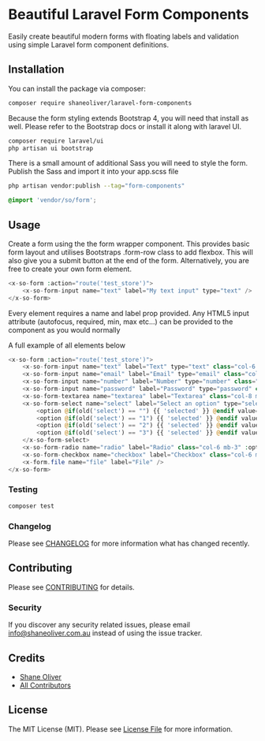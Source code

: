 # Beautiful Laravel Form Components

Easily create beautiful modern forms with floating labels and validation using simple Laravel form component definitions.

## Installation

You can install the package via composer:

```bash
composer require shaneoliver/laravel-form-components
```

Because the form styling extends Bootstrap 4, you will need that install as well. Please refer to the Bootstrap docs or install it along with laravel UI.

```bash
composer require laravel/ui
php artisan ui bootstrap
```

There is a small amount of additional Sass you will need to style the form. Publish the Sass and import it into your app.scss file

```bash
php artisan vendor:publish --tag="form-components"
```

```scss
@import 'vendor/so/form';
```

## Usage

Create a form using the the form wrapper component. This provides basic form layout and utilises Bootstraps .form-row class to add flexbox. This will also give you a submit button at the end of the form. Alternatively, you are free to create your own form element.

``` php
<x-so-form :action="route('test_store')">
    <x-so-form-input name="text" label="My text input" type="text" />
</x-so-form>
```

Every element requires a name and label prop provided. Any HTML5 input attribute (autofocus, required, min, max etc...) can be provided to the component as you would normally

A full example of all elements below

```php
<x-so-form :action="route('test_store')">
    <x-so-form-input name="text" label="Text" type="text" class="col-6 mb-3" autofocus/>
    <x-so-form-input name="email" label="Email" type="email" class="col-6 mb-3"/>
    <x-so-form-input name="number" label="Number" type="number" class="col-6 mb-3"/>
    <x-so-form-input name="password" label="Password" type="password" class="col-6 mb-3"/>
    <x-so-form-textarea name="textarea" label="Textarea" class="col-8 mb-3" />
    <x-so-form-select name="select" label="Select an option" type="select" cols="col-6 mb-3">
        <option @if(old('select') == "") {{ 'selected' }} @endif value="">Select</option>
        <option @if(old('select') == "1") {{ 'selected' }} @endif value="1">One</option>
        <option @if(old('select') == "2") {{ 'selected' }} @endif value="2">Two</option>
        <option @if(old('select') == "3") {{ 'selected' }} @endif value="3">Three</option>
    </x-so-form-select>
    <x-so-form-radio name="radio" label="Radio" class="col-6 mb-3" :options="[['value' => 1, 'label' => 'One'], ['value' => 2, 'label' => 'Two']]"/>
    <x-so-form-checkbox name="checkbox" label="Checkbox" class="col-6 mb-3" />
    <x-form.file name="file" label="File" />
</x-so-form>

```

### Testing

``` bash
composer test
```

### Changelog

Please see [CHANGELOG](CHANGELOG.md) for more information what has changed recently.

## Contributing

Please see [CONTRIBUTING](CONTRIBUTING.md) for details.

### Security

If you discover any security related issues, please email info@shaneoliver.com.au instead of using the issue tracker.

## Credits

- [Shane Oliver](https://github.com/shaneoliver)
- [All Contributors](../../contributors)

## License

The MIT License (MIT). Please see [License File](LICENSE.md) for more information.